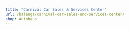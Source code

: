 ```yaml
---
title: "Carnival Car Sales & Services Center"
url: /balanga/carnival-car-sales-und-services-center/
shop: Autohaus
---
```

